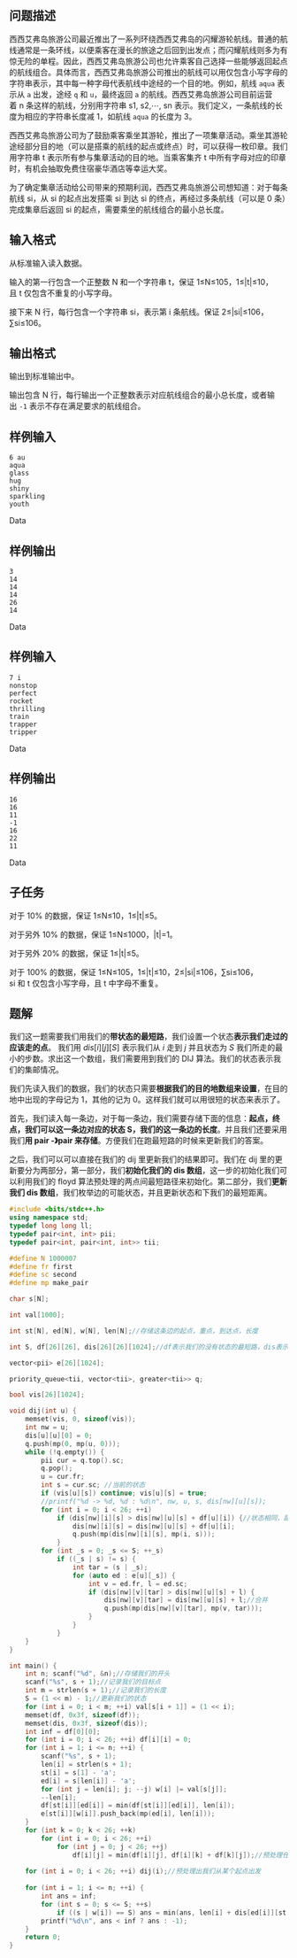 ## 问题描述

西西艾弗岛旅游公司最近推出了一系列环绕西西艾弗岛的闪耀游轮航线。普通的航线通常是一条环线，以便乘客在漫长的旅途之后回到出发点；而闪耀航线则多为有惊无险的单程。因此，西西艾弗岛旅游公司也允许乘客自己选择一些能够返回起点的航线组合。具体而言，西西艾弗岛旅游公司推出的航线可以用仅包含小写字母的字符串表示，其中每一种字母代表航线中途经的一个目的地。例如，航线 `aqua` 表示从 `a` 出发，途经 `q` 和 `u`，最终返回 `a` 的航线。西西艾弗岛旅游公司目前运营着 n 条这样的航线，分别用字符串 s1, s2,⋯, sn 表示。我们定义，一条航线的长度为相应的字符串长度减 1，如航线 `aqua` 的长度为 3。

西西艾弗岛旅游公司为了鼓励乘客乘坐其游轮，推出了一项集章活动。乘坐其游轮途经部分目的地（可以是搭乘的航线的起点或终点）时，可以获得一枚印章。我们用字符串 t 表示所有参与集章活动的目的地。当乘客集齐 t 中所有字母对应的印章时，有机会抽取免费住宿豪华酒店等幸运大奖。

为了确定集章活动给公司带来的预期利润，西西艾弗岛旅游公司想知道：对于每条航线 si，从 si 的起点出发搭乘 si 到达 si 的终点，再经过多条航线（可以是 0 条）完成集章后返回 si 的起点，需要乘坐的航线组合的最小总长度。

## 输入格式

从标准输入读入数据。

输入的第一行包含一个正整数 N 和一个字符串 t，保证 1≤N≤105，1≤|t|≤10，且 t 仅包含不重复的小写字母。

接下来 N 行，每行包含一个字符串 si，表示第 i 条航线。保证 2≤|si|≤106，∑si≤106。

## 输出格式

输出到标准输出中。

输出包含 N 行，每行输出一个正整数表示对应航线组合的最小总长度，或者输出 `-1` 表示不存在满足要求的航线组合。

## 样例输入

```data
6 au
aqua
glass
hug
shiny
sparkling
youth
```

Data

## 样例输出

```data
3
14
14
14
26
14
```

Data

## 样例输入

```data
7 i
nonstop
perfect
rocket
thrilling
train
trapper
tripper
```

Data

## 样例输出

```data
16
16
11
-1
16
22
11
```

Data

## 子任务

对于 10% 的数据，保证 1≤N≤10，1≤|t|≤5。

对于另外 10% 的数据，保证 1≤N≤1000，|t|=1。

对于另外 20% 的数据，保证 1≤|t|≤5。

对于 100% 的数据，保证 1≤N≤105，1≤|t|≤10，2≤|si|≤106，∑si≤106，si 和 t 仅包含小写字母，且 t 中字母不重复。

## 题解
我们这一题需要我们用我们的**带状态的最短路**，我们设置一个状态**表示我们走过的应该走的点**。
我们用 $dis[i][j][S]$ 表示我们从 $i$ 走到 $j$ 并且状态为 $S$ 我们所走的最小的步数。求出这一个数组，我们需要用到我们的 DIJ 算法。我们的状态表示我们的集邮情况。

我们先读入我们的数据，我们的状态只需要**根据我们的目的地数组来设置**，在目的地中出现的字母记为 1，其他的记为 0。这样我们就可以用很短的状态来表示了。

首先，我们读入每一条边，对于每一条边，我们需要存储下面的信息：**起点，终点，我们可以这一条边对应的状态 S，我们的这一条边的长度**。并且我们还要采用我们**用 pair -》pair 来存储**。方便我们在跑最短路的时候来更新我们的答案。

之后，我们可以可以直接在我们的 dij 里更新我们的结果即可。我们在 dij 里的更新要分为两部分，第一部分，我们**初始化我们的 dis 数组**，这一步的初始化我们可以利用我们的 floyd 算法预处理的两点间最短路径来初始化。第二部分，我们**更新我们 dis 数组**，我们枚举边的可能状态，并且更新状态和下我们的最短距离。



```cpp
#include <bits/stdc++.h>
using namespace std;
typedef long long ll;
typedef pair<int, int> pii;
typedef pair<int, pair<int, int>> tii; 

#define N 1000007
#define fr first
#define sc second
#define mp make_pair

char s[N];

int val[1000];

int st[N], ed[N], w[N], len[N];//存储这条边的起点，重点，到达点，长度 

int S, df[26][26], dis[26][26][1024];//df表示我们的没有状态的最短路，dis表示我们有状态的最短路 

vector<pii> e[26][1024]; 

priority_queue<tii, vector<tii>, greater<tii>> q; 

bool vis[26][1024];

void dij(int u) {
	memset(vis, 0, sizeof(vis));
	int nw = u;
	dis[u][u][0] = 0; 
	q.push(mp(0, mp(u, 0))); 
	while (!q.empty()) {
		pii cur = q.top().sc;
		q.pop();
		u = cur.fr;
		int s = cur.sc; //当前的状态
		if (vis[u][s]) continue; vis[u][s] = true;
		//printf("%d -> %d, %d : %d\n", nw, u, s, dis[nw][u][s]);
		for (int i = 0; i < 26; ++i) 
			if (dis[nw][i][s] > dis[nw][u][s] + df[u][i]) {//状态相同，距离更小，更新 
				dis[nw][i][s] = dis[nw][u][s] + df[u][i];
				q.push(mp(dis[nw][i][s], mp(i, s))); 
			}
		for (int _s = 0; _s <= S; ++_s) 
			if ((_s | s) != s) {
				int tar = (s | _s); 
				for (auto ed : e[u][_s]) {
					int v = ed.fr, l = ed.sc;
					if (dis[nw][v][tar] > dis[nw][u][s] + l) {
						dis[nw][v][tar] = dis[nw][u][s] + l;//合并 
						q.push(mp(dis[nw][v][tar], mp(v, tar))); 
					}
				}
			} 
	}
}

int main() {
	int n; scanf("%d", &n);//存储我们的开头 
	scanf("%s", s + 1);//记录我们的目标点 
	int m = strlen(s + 1);//记录我们的长度 
	S = (1 << m) - 1;//更新我们的状态 
	for (int i = 0; i < m; ++i) val[s[i + 1]] = (1 << i);
	memset(df, 0x3f, sizeof(df));
	memset(dis, 0x3f, sizeof(dis));
	int inf = df[0][0];
	for (int i = 0; i < 26; ++i) df[i][i] = 0;
	for (int i = 1; i <= n; ++i) {
		scanf("%s", s + 1);
		len[i] = strlen(s + 1);
		st[i] = s[1] - 'a';
		ed[i] = s[len[i]] - 'a';
		for (int j = len[i]; j; --j) w[i] |= val[s[j]];
		--len[i];
		df[st[i]][ed[i]] = min(df[st[i]][ed[i]], len[i]);
		e[st[i]][w[i]].push_back(mp(ed[i], len[i]));
	}
	for (int k = 0; k < 26; ++k)
		for (int i = 0; i < 26; ++i)
			for (int j = 0; j < 26; ++j) 
				df[i][j] = min(df[i][j], df[i][k] + df[k][j]);//预处理任意两点之间的最短距离
	
	for (int i = 0; i < 26; ++i) dij(i);//预处理出我们从某个起点出发
	 
	for (int i = 1; i <= n; ++i) {
		int ans = inf;
		for (int s = 0; s <= S; ++s)
			if ((s | w[i]) == S) ans = min(ans, len[i] + dis[ed[i]][st[i]][s]); 
		printf("%d\n", ans < inf ? ans : -1);
	}
	return 0;
}

```

